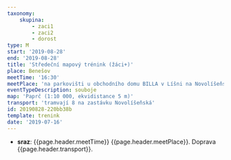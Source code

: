 ```yaml
---
taxonomy:
    skupina:
        - zaci1
        - zaci2
        - dorost
type: M
start: '2019-08-28'
end: '2019-08-28'
title: 'Středeční mapový trénink (žáci+)'
place: Benešov
meetTime: '16:30'
meetPlace: 'na parkovišti u obchodního domu BILLA v Líšni na Novolíšeňské'
eventTypeDescription: souboje
map: 'Paprč (1:10 000, ekvidistance 5 m)'
transport: 'tramvají 8 na zastávku Novolíšeňská'
id: 20190828-220bb38b
template: trenink
date: '2019-07-16'
---
```

* **sraz**: {{page.header.meetTime}} {{page.header.meetPlace}}. Doprava {{page.header.transport}}.
